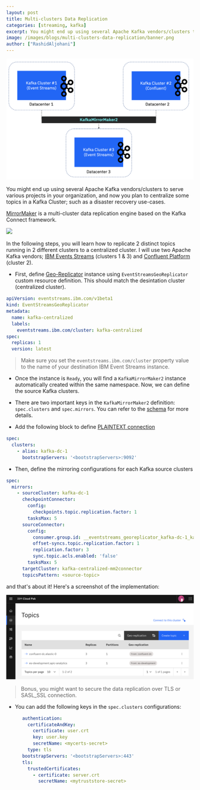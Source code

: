 ```yaml
---
layout: post
title: Multi-clusters Data Replication
categories: [streaming, kafka]
excerpt: You might end up using several Apache Kafka vendors/clusters to serve various projects in your organization, and now you plan to centralize some ..
image: /images/blogs/multi-clusters-data-replication/banner.png
author: ["RashidAljohani"]
---
```


![](/images/blogs/multi-clusters-data-replication/banner.png)


You might end up using several Apache Kafka vendors/clusters to serve various projects in your organization, and now you plan to centralize some topics in a Kafka Cluster; such as a disaster recovery use-cases.

[MirrorMaker](https://strimzi.io/blog/2020/03/30/introducing-mirrormaker2/) is a multi-cluster data replication engine based on the Kafka Connect framework.

![](https://strimzi.io/assets/images/posts/2020-03-30-mirrormaker-renaming.png)


In the following steps, you will learn how to replicate 2 distinct topics running in 2 different clusters to a centralized cluster. I will use two Apache Kafka vendors; [IBM Events Streams](https://www.ibm.com/cloud/event-streams) (clusters 1 & 3) and [Confluent Platform](https://developer.confluent.io/) (cluster 2). 


* First, define [Geo-Replicator](https://ibm.github.io/event-streams/georeplication/about/) instance using `EventStreamsGeoReplicator` custom resource definition. This should match the desintation cluster (centralized cluster).

```yaml
apiVersion: eventstreams.ibm.com/v1beta1
kind: EventStreamsGeoReplicator
metadata:
  name: kafka-centralized
  labels:
    eventstreams.ibm.com/cluster: kafka-centralized
spec:
  replicas: 1
  version: latest
```

> Make sure you set the `eventstreams.ibm.com/cluster` property value to the name of your destination IBM Event Streams instance.

* Once the instance is `Ready`, you will find a `KafkaMirrorMaker2` instance automatically created within the same namespace. Now, we can define the source Kafka clusters.

* There are two important keys in the `KafkaMirrorMaker2` definition: `spec.clusters` and `spec.mirrors`. You can refer to the [schema](https://strimzi.io/docs/operators/in-development/configuring.html#type-KafkaMirrorMaker2Spec-reference) for more details.

* Add the following block to define [PLAINTEXT connection](https://kafka.apache.org/33/documentation.html#producerconfigs_security.protocol)

```yaml
spec:
  clusters:
    - alias: kafka-dc-1
      bootstrapServers: '<bootstrapServers>:9092'
```

* Then, define the mirroring configurations for each Kafka source clusters

```yaml
spec:
  mirrors:
    - sourceCluster: kafka-dc-1
      checkpointConnector:
        config:
          checkpoints.topic.replication.factor: 1
        tasksMax: 5
      sourceConnector:
        config:
          consumer.group.id: __eventstreams_georeplicator_kafka-dc-1_kafka-centralized
          offset-syncs.topic.replication.factor: 1
          replication.factor: 3
          sync.topic.acls.enabled: 'false'
        tasksMax: 5
      targetCluster: kafka-centralized-mm2connector
      topicsPattern: <source-topic>
```

and that's about it! Here's a screenshot of the implementation:


![](/images/blogs/multi-clusters-data-replication/example.png)



> Bonus, you might want to secure the data replication over TLS or SASL_SSL connection. 

* You can add the following keys in the `spec.clusters` configurations:

```yaml
      authentication:
        certificateAndKey:
          certificate: user.crt
          key: user.key
          secretName: <mycerts-secret>
        type: tls
      bootstrapServers: '<bootstrapServers>:443'
      tls:
        trustedCertificates:
          - certificate: server.crt
            secretName: <mytruststore-secret>
```